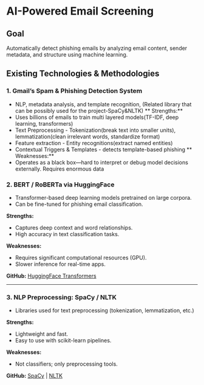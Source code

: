 # AI-Powered Email Screening

## Goal
Automatically detect phishing emails by analyzing email content, sender metadata, and structure using machine learning.

## Existing Technologies & Methodologies


### 1. Gmail’s Spam & Phishing Detection System 
- NLP, metadata analysis, and template recognition, (Related library that can be possibly used for the project-SpaCy&NLTK)
** Strengths:**
- Uses billions of emails to train multi layered models(TF-IDF, deep learning, transformers) 
- Text Preprocessing - Tokenization(break text into smaller units), lemmatization(clean irrelevant words, standardize format) 
- Feature extraction - Entity recognitions(extract named entities)
- Contextual Triggers & Templates - detects template-based phishing
** Weaknesses:**
- Operates as a black box—hard to interpret or debug model decisions externally. Requires enormous data


### 2. BERT / RoBERTa via HuggingFace
- Transformer-based deep learning models pretrained on large corpora.
- Can be fine-tuned for phishing email classification.

**Strengths:**
- Captures deep context and word relationships.
- High accuracy in text classification tasks.

**Weaknesses:**
- Requires significant computational resources (GPU).
- Slower inference for real-time apps.

**GitHub:** [HuggingFace Transformers](https://github.com/huggingface/transformers)

---

### 3. NLP Preprocessing: SpaCy / NLTK
- Libraries used for text preprocessing (tokenization, lemmatization, etc.)

**Strengths:**
- Lightweight and fast.
- Easy to use with scikit-learn pipelines.

**Weaknesses:**
- Not classifiers; only preprocessing tools.

**GitHub:** [SpaCy](https://github.com/explosion/spaCy) | [NLTK](https://github.com/nltk/nltk)
